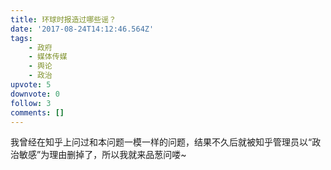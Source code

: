 ```yaml
---
title: 环球时报造过哪些谣？
date: '2017-08-24T14:12:46.564Z'
tags:
    - 政府
    - 媒体传媒
    - 舆论
    - 政治
upvote: 5
downvote: 0
follow: 3
comments: []
---
```


我曾经在知乎上问过和本问题一模一样的问题，结果不久后就被知乎管理员以“政治敏感”为理由删掉了，所以我就来品葱问喽~
